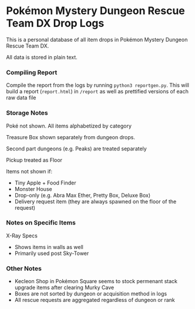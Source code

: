 # Pokémon Mystery Dungeon Rescue Team DX Drop Logs

This is a personal database of all item drops in Pokémon Mystery Dungeon Rescue Team DX. 

All data is stored in plain text.

### Compiling Report

Compile the report from the logs by running `python3 reportgen.py`. This will build a report (`report.html`) in `/report` as well as prettified versions of each raw data file

### Storage Notes

Poké not shown. All items alphabetized by category

Treasure Box shown separately from dungeon drops.

Second part dungeons (e.g. Peaks) are treated separately

Pickup treated as Floor

Items not shown if:
- Tiny Apple + Food Finder  
- Monster House  
- Drop-only (e.g. Abra Max Ether, Pretty Box, Deluxe Box)  
- Delivery request item (they are always spawned on the floor of the request)  

### Notes on Specific Items

X-Ray Specs
- Shows items in walls as well
- Primarily used post Sky-Tower

### Other Notes

- Kecleon Shop in Pokémon Square seems to stock permenant stack upgrade items after clearing Murky Cave
- Boxes are not sorted by dungeon or acquisition method in logs  
- All rescue requests are aggregated regardless of dungeon or rank  
